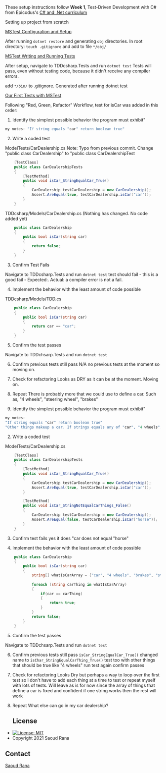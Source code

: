 
These setup instructions follow **Week 1**, Test-Driven Development with C# from Epicodus's [C# and .Net curriculum](https://www.learnhowtoprogram.com/c-and-net)

Setting up project from scratch

[MSTest Configuration and Setup](https://www.learnhowtoprogram.com/c-and-net/test-driven-development-with-c/mstest-configuration-and-setup)

After running `dotnet restore` and generating `obj` directories. In root directory:
    `touch .gitignore` and add to file `*/obj/`

[MSTest Writing and Running Tests](https://www.learnhowtoprogram.com/c-and-net/test-driven-development-with-c/mstest-writing-and-running-tests)

After setup, navigate to TDDcsharp.Tests and run `dotnet test`
Tests will pass, even without testing code, because it didn't receive any compiler errors.

add `*/bin/` to .gitignore. Generated after running dotnet test

[Our First Tests with MSTest](https://www.learnhowtoprogram.com/c-and-net/test-driven-development-with-c/our-first-tests-with-mstest)

Following "Red, Green, Refactor" Workflow, test for isCar was added in this order:

1. Identify the simplest possible behavior the program must exhibit"

```csharp
my notes: "If string equals "car" return boolean true"
```

2. Write a coded test

ModelTests/CarDealership.cs
Note: Typo from previous commit. Change "public class CarDealership" to "public class CarDealershipTest
```csharp
    [TestClass]
    public class CarDealershipTests
    {
        [TestMethod]
        public void isCar_StringEqualCar_True()
        {
            CarDealership testCarDealership = new CarDealership();
            Assert.AreEqual(true, testCarDealership.isCar("car"));
        }
    }
```


TDDcsharp/Models/CarDealership.cs 
(Nothing has changed. No code added yet)
```csharp
    public class CarDealership
    {
        public bool isCar(string car)
        {
            return false;
        }
    }
```

3. Confirm Test Fails

Navigate to TDDcsharp.Tests and run `dotnet test`
test should fail - this is a good fail - Expected:<True>. Actual:<False>
a compiler error is not a fail.

4. Implement the behavior with the least amount of code possible

TDDcsharp/Models/TDD.cs 
```csharp
    public class CarDealership
    {
        public bool isCar(string car)
        {
            return car == "car";
        }
    }
```

5. Confirm the test passes

Navigate to TDDchsarp.Tests and run `dotnet test`

6. Confirm previous tests still pass
    N/A no previous tests at the moment so moving on.

7. Check for refactoring
    Looks as DRY as it can be at the moment. Moving on.

8. Repeat
    There is probably more that we could use to define a car. Such as, "4 wheels", "steering wheel", "brakes"

1. Identify the simplest possible behavior the program must exhibit"

```csharp
my notes: 
"If string equals "car" return boolean true"
"Other things makeup a car. If strings equals any of "car", "4 wheels", "steering wheel", "brakes" return boolean true
```
2. Write a coded test

ModelTests/CarDealership.cs
```csharp
    [TestClass]
    public class CarDealershipTests
    {
        [TestMethod]
        public void isCar_StringEqualCar_True()
        {
            CarDealership testCarDealership = new CarDealership();
            Assert.AreEqual(true, testCarDealership.isCar("car"));
        }

        [TestMethod]
        public void isCar_StringNotEqualCarThings_False()
        {
            CarDealership testCarDealership = new CarDealership();
            Assert.AreEqual(false, testCarDealership.isCar("horse"));
        }
    }
```

3. Confirm test fails
    yes it does "car does not equal "horse"

4. Implement the behavior with the least amount of code possible

```csharp
    public class CarDealership
    {
        public bool isCar(string car)
        {
            string[] whatIsCarArray = {"car", "4 wheels", "brakes", "steering wheel"};
            
            foreach (string carThing in whatIsCarArray)
            {
                if(car == carThing)
                {
                    return true;
                }
            }
            return false;
        }
    }
```

5. Confirm the test passes

Navigate to TDDchsarp.Tests and run `dotnet test`

6. Confirm previous tests still pass
    `isCar_StringEqualCar_True()`
    changed name to `isChar_StringEqualCarThing_True()`
    test too with other things that should be true like "4 wheels"
    run test again
    confirm passes

7. Check for refactoring
    Looks Dry but perhaps a way to loop over the first test so I don't have to add each thing at a time to test or repeat myself with lots of tests. Will leave as is for now since the array of things that define a car is fixed and confident if one string works then the rest will work

8. Repeat
    What else can go in my car dealership?

    ## License
* [![License: MIT](https://img.shields.io/badge/License-MIT-yellow.svg)](https://opensource.org/licenses/MIT)
* Copyright 2021 Saoud Rana
## Contact
[Saoud Rana](mailto:githubissues@saoud.dev)